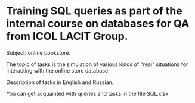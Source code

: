 # Training SQL queries as part of the internal course on databases for QA from ICOL LACIT Group.

Subject: online bookstore.

The topic of tasks is the simulation of various kinds of "real" situations for interacting with the online store database.

Description of tasks in English and Russian.

You can get acquainted with queries and tasks in the file SQL.xlsx

